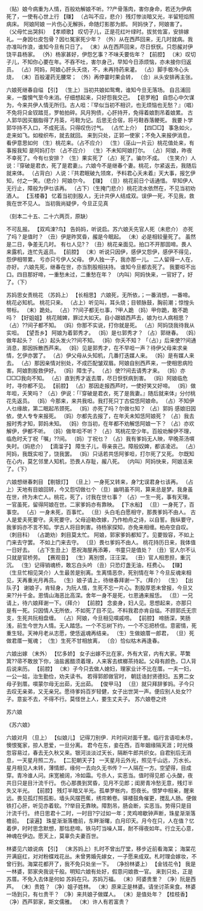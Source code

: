 <!-- { "loadSidebar": true } -->
（贴）娘今病重为人情，百般劝解娘不听。??产骨落肉，害你身命，若还为伊病死了，一使有心世上行 
【赚】
（占叫不应，悲介）残灯惨淡暗又光，半留短焰照病床。
阿娘阿娘
一片伤心无解拆，命随灯影那为郎。
阿妈快了，阿娘害了。
（父母忙出哭斜）
【孝顺歌】
叹切子儿，正是花红叶绿时。拔贫佐富，安排嫁礼。一身因乜皮包骨？因乜冤家死少年？
（外）从在西芦回来，无几时就病。我亦准叫作浪，谁知今旦有只日了。
（末）从在西芦回来，尽日恹恹。只怨赧对伊饶平县杨家。
（外）杨家甚好，伊怨乞事？不味夭要佐年？
【前腔】
（末）叹切子儿，不知你心要在年。不吞不吐，害尔身己，早知今日添烦恼，亦未接你归返员。
（占）阿妈，阿娘心肝头夭烧，不，未再持药来灌。
（占）脚手极冷心头烧，
（末）百般灌药无腰常；
（外）再停霎时果会转，
（合）从头安排再主张。

六娘死继春自缢
【引】
（生上）当初共娘如鸳鸯，谁知今旦无落场。
自吕浦回来，一腹懊气至今未消。仔细想起来，只好怨我交己。
【皂罗袍】
自怨心中欠谋为，今来共伊人情无所归。古人呾：『早似当初不相识，也无烦恼也无愁？』（唱）不免将只金钗踏觅，罗帕拍碎。风月狗债，心肝持开，免得着娘割吊着娘累。
古人郭华因买胭脂得了月英，弓鞋为记。后思无合宿，将弓鞋吞落鲠死。
我要卜学郭华持不入口，不成死活。只得叹伤讨气。
（占忙上介）
【四□□】
事急如火，走来如飞。如梭织布，就去就回。
来到只处，正郭一使家；不免入来报伊消息，看伊意思如何 
（生）桃花来。（占不应介）
（生）（巫山一片云）桃花值处来，有事报我知
是阿妈打尔 （占不应介）
（生）不未知阿娘打尔。
（占）阿娘，昨夜不幸死了。今有乜安排？
（生）果实死了 
（占）死了。骗尔不成。
（生笑介）人说：『穿破是君衣，死了是君妻』。六娘今不是继春个妻。桃花，尔紧返去，我随后就来体。
（占背白）人说：『共君眠破九领席，予料君心夭未着』天大事，报乞伊知，付之一笑。（悲介）阿娘尔今。
【赚】
（旦）桃花前日个话通惜。
早知伊人无行止，障般为伊乜该再。
（占下）（生掩门悲介）桃花流水依然在，不见当初劝酒人。
【玉楼春】
忆着当初刲股人，无计共伊人结成双。误伊一死，不见我，救我在世不见人。
当初我尚疑伊，今旦正见真

（刻本二十五、二十六两页，原缺）

不可乱报。
【双鸡涑?鸟】
告妈妈，听说启。苏六娘夭先官人死（未悲介）
亦死了吗？是值时？
（丑）伊是昨冥昏，赧是今眠起。
（未）必是相较量死了。
虽然是二日，争差无几时。
有乜人见?？
（丑）桃花亲面见。拍口不开那固啼。畏人来露机，连忙先返员。
【前腔】
（末）听说只因伊，感伊又怨伊，感伊不得见，怨伊相带累，
亏亦只亏伊人父母。
伊人独一子，我亦那一儿。
二人留得一人在，亦好。
六娘先死，继春在世，亦当割股相扶持。
谁知今旦都去死了。
我要呾不出口。四目那好啼，一重愁未过，二重愁在年？
（内叫）阿妈快来，一官好了，好了。（下）

苏妈思女责桃花
（苏妈上）
【长相思】
六娘死，无所依，；一番消想，一番啼。桃花必知机。
桃花只来。
（占上）听见叫，耳头烧；目顿脉鼓，胸前潮；惊惶头带标。
（末）跪处。
（占）??间子都无乜事，?甲人跪 
（妈）甲你跪，敢不跪吗？
【好姐姐】
桃花贼婢，罪过大如天。自小跟娘西芦去，娘为乜人病相思？
（占）??间子都不知。
（妈）你那不实说，打你就是死。
（占）阿妈饶我待我从实呾。
【望吾乡】
阿娘为着郭秀才。
（妈）是乜郭秀才？
（占）郭继春。
（妈）做年起头？
（占）起头发火??间不知。
（妈）你夭不知？
「（占）」后来使??间通消息，那因拆散西芦来。
（妈）见是郭秀才，在不早呾一声？待伊父母来求亲情，乞伊亦罢了。
（占）伊父母从头知机，几番打迭媒人来。
（妈）是有媒人来去。
（占）那因亲情对别处，不成匹配皱双眉。阿娘自别西芦来，一使相思病险害。阿娘割股救伊好。
（妈）障生子。
（占）使??间去请秀才来。
（妈）亦□□□我向不知。
（占）直到秀才返去厝，尽日恹恹病到害。
（妈）阿娘临危时，寻你都不见。
【前腔】
（占）那因走报西芦时，一使好笑又好啼。
（妈）做年呾，夭笑吗？
（占）伊说：「『穿破是君衣，死了是我妻。』随后就来体」分付桃花先返员。
（妈）今那来，来共我呾。我打死只丁古偿恁阿娘命。
（占）不知伊人乜缘故，第二眠起吊颈死。
（妈）亦死了吗？尔做乜知？
（占）郭妈
感娘旧因依，使人专专来报死。
（妈）尔都先去报了，在年夭未知恁阿娘死？
（占）我去报时秀才知，郭妈未知。
（妈）你当初，在年都不劝解恁阿娘一下？
（占）亦欢解伊，伊都不听。
（妈）做年呾不听？
（占）骂桃花空少年。百般劝解伊不理，
临危时夭丁祝「嘱」??间。
（妈）丁祝乜？
（占）我有爹妈无人映，早晚茶汤嘪失时。（妈悲介）
【滴溜子】
障生子儿，辱亲丧己。障般奴婢，都该凌迟。
（占）阿妈，我既实呾了，饶我罢。
（妈）只话若共恁阿爹呾，打尔死了又死。
尔既知在心内，莫乞邻里人知机，恐畏人存耻，赧八死。
（内叫）阿妈快来，阿娘活来了。（下）

六娘想继春刺目
【剔银灯】
（旦上）一身死又转来，身?冘误君身乜该再。
（占上）天地有目娘回转，今又怨切做乜个 
（旦）幽明虽不同，算来总是梦。我身虽在世，终为未亡人。桃花，死了，讨我在世乜事？
（占）一生一死，事有天理。一官虽死，留得阿娘在世。二家爹妈亦有靠映。
【下水船】
（旦）一身死了，百事空。
（占）一身未死，百事忙。
（旦）头白毛白愿相守，那畏爹妈不由人。
古人是爱夫死要守。夫死要守。父母迫勒改嫁，乃作柏舟之诗，以自誓。我纵要守，我爹妈亦不言不知。学古人将目刺害。待杨家探知，亦免来相缠。柏舟空自叹。（刺目科）
（占跪劝）刺目莫太忙。
阿娘，郭家爹妈都知了。见要毁容，不如上门来去守罢。
不如上门来去守。
（旦）畏乜爹妈不由人。
桃花持历日来，我体值一日好去。
（占下生丑上）愿祝海屋再添筹，
书童只是值处？
（丑）官人尔不认 只就是官桥劳。
【赛观音】
（生）离别恨，汪汪深。
（丑）官人相思担，重沉沉。
（生）记得销魂桥，敢忘白头吟 
（丑）只恐灯盏无油，枉费心。
【赚】
（生旦忙相见哭介）人生最苦是别离。生离情恶奈，死别情在年？今旦反魂来相见，天再重光月再员。
（生）娘子请上，待继春拜谢一下。（拜介）
（生）
【出队子】
谢娘子，肯轻身，为阮人情，生死不忘一片心。割股厚恩未曾报，今旦又来??廾千金。恩情山海恶比高深。舍年一身不是死，乜恩通来报恁。
（旦）一兄请上，待六娘拜谢一下。（拜介）
【前腔】
念妾身，妇人见。思想起来，亦那只是有一死。只因情人无所依，不如死了目不见。不料我君亦肯自缢。不顾郭氏无宗支，生死共阮相盘缠。
（占）阿娘，今旦相见嘪戚唠。
【前腔】
啼肠深，笑肠浅，前生今世为人情。无人踏恁。一个不忘树下约，一个不忘把桥信。意密情，死重生轻。天神月老从志愿，使恁返魂再结亲。
（生）生做娘厝一郎君，
（旦）死做君厝一冤魂；
（生）生死不甘相放离，
（合）恰似枯木再逢春。

六娘出嫁
（末外）
【忆多娇】
女子出嫁不比在家，外有大官，内有大家。苹繁箕??帚不敢放下你，油盐酱醋须着理，人来客去槟榔茶持起。父母有颜色，□人背后说来历。
【前腔】
（末）子今只去做人媳妇，理家业计不比在厝。一夫一妇，一公一姑，治生勤俭，劝夫读书。
若得郭郎做官时，
朝廷诰封贤德妇。五男二女母子到厝。嘪蒙尔母无出茹，无出茹。
【俊甲马】
（旦）就只拜辞爹妈。子今只去叹无亲弟，又无亲兄。愿待爹妈百岁轻健，女子出世哭一声。便应别人处女??子。意妄不去，不得不行。莫怪世上人，要生丈夫子。
苏六娘卷之终

苏六娘

《苏六娘》

六娘对月
（旦上）
【似娘儿】
记得刀别伊．片时间对面千里。临行言语呾未尽，懊恨冤家，掠人恩爱，一旦分离。
君今在东，妾在西，百年姻缘隔天涯；时光倏忽容易过，春去无久秋又来。银河淡淡过天长，隔断牛郎共织女。自君别后无消息，一天星月照二方。
【二犯朝天子】
一天星月云外光，照见千山远，万水长。星月相见人未转，薄情郎，缘何一去向久无书传？一人隔在一方。空望得，目成穿。青冷谁人问。床宽被阔，冷如霜。亏杀人，实恶当。值时得见郎 心头酸，夜共日只是目汁流千行。
伤心那畏到冥昏，见月不见郎；闺房青冷愁无意，残灯半失又半光。
【前腔】
残灯半暗又半光。孤单罗帐内，怨夜长。恨梦中相亲，醒来远。畏见孤灯照孤影。墙头风摆芭蕉，绣帘赖卷。驿楼鼓角催更，搅乱人肠。便做铁打心肝，听见亦着软。??举目无靠映。障割吊，肠会断，实恶当。势得只是目汁流千行。
终日思君十二时，一时目?宁过如一年；灵鸡啼歇钟声断，珠星渐渐落檐前。
【滚遍】
珠星渐渐落檐前，东畔渐曙，白月印天。月今在只，人在值？忆着伊，时时思念默想，那怙悲啼。铁马叮当噪人耳，耐不得夜如年。行立无心意，神魂在伊边。愿天上，莫辜负夫妻百世。

林婆见六娘说病
【引】
（末苏妈上）扎时不曾出厅堂，移步近前看海棠；
海棠花开满庭红，对对粉蝶戏花丛。未曾男婚先嫁女，一子愿来成双。札时理会嫁妆，不曾行到。海棠花都开了，我不免只处坐一下。
（净扮林婆上）
【金钱花令】
我是一林婆，郭家央我说千般。明知六娘有处好，假意问娘救一官。
来到只处，正是苏厝。不免入去体是何如 苏妈在只。苏妈万福。
（末）阿婆贵里？
（净）阮是西芦。
（末）贵姓？
（净）姐子姓林。
（末）原来正是林婆。请坐讨茶来食。林婆一场到只，有乜贵干？
（净）来共娘子做媒人。
（末）是值处年？
【桂枝香】
（净）西芦郭家，斯文儒雅。
（末）许人有若富贵？

